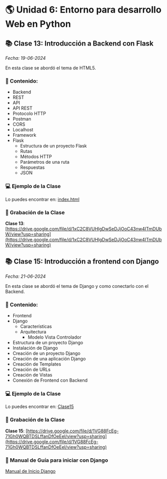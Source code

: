 # 🌎 Unidad 6: Entorno para desarrollo Web en Python

## 📚 Clase 13: Introducción a Backend con Flask

_Fecha: 19-06-2024_

En esta clase se abordó el tema de HTML5.

### 📖 Contenido:

- Backend
- REST
- API
- API REST
- Protocolo HTTP
- Postman
- CORS
- Localhost
- Framework
- Flask
    - Estructura de un proyecto Flask
    - Rutas
    - Métodos HTTP
    - Parámetros de una ruta
    - Respuestas
    - JSON

### 💻 Ejemplo de la Clase

Lo puedes encontrar en:  [index.html](./index.html)

### 🎥 Grabación de la Clase
**Clase 13**: [https://drive.google.com/file/d/1xC2C8VUHlgDwSeDJjOoC43nw4ITmDUbW/view?usp=sharing](https://drive.google.com/file/d/1xC2C8VUHlgDwSeDJjOoC43nw4ITmDUbW/view?usp=sharing)

## 📚 Clase 15: Introducción a frontend con Django

_Fecha: 21-06-2024_

En esta clase se abordó el tema de Django y como conectarlo con el Backend.

### 📖 Contenido:

- Frontend
- Django
    - Características
    - Arquitectura
        - Modelo Vista Controlador
- Estructura de un proyecto Django
- Instalación de Django
- Creación de un proyecto Django
- Creación de una aplicación Django
- Creación de Templates
- Creación de URLs
- Creación de Vistas
- Conexión de Frontend con Backend

### 💻 Ejemplo de la Clase

Lo puedes encontrar en:  [Clase15](./Clase15)

### 🎥 Grabación de la Clase
**Clase 15**: [https://drive.google.com/file/d/1VG88FcEg-71Gh0WQBTDSLffanDfOeEel/view?usp=sharing](https://drive.google.com/file/d/1VG88FcEg-71Gh0WQBTDSLffanDfOeEel/view?usp=sharing)

### 📑 Manual de Guía para iniciar con Django
[Manual de Inicio Django](./Manual%20de%20Inicio%20Django.md)